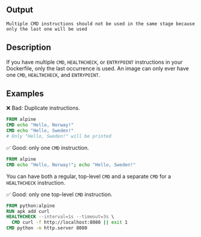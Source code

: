 ## Output

```text
Multiple CMD instructions should not be used in the same stage because only the last one will be used
```

## Description

If you have multiple `CMD`, `HEALTHCHECK`, or `ENTRYPOINT` instructions in your
Dockerfile, only the last occurrence is used. An image can only ever have one
`CMD`, `HEALTHCHECK`, and `ENTRYPOINT`.

## Examples

❌ Bad: Duplicate instructions.

```dockerfile
FROM alpine
CMD echo "Hello, Norway!"
CMD echo "Hello, Sweden!"
# Only "Hello, Sweden!" will be printed
```

✅ Good: only one `CMD` instruction.

```dockerfile
FROM alpine
CMD echo "Hello, Norway!"; echo "Hello, Sweden!"
```

You can have both a regular, top-level `CMD`
and a separate `CMD` for a `HEALTHCHECK` instruction.

✅ Good: only one top-level `CMD` instruction.

```dockerfile
FROM python:alpine
RUN apk add curl
HEALTHCHECK --interval=1s --timeout=3s \
  CMD curl -f http://localhost:8080 || exit 1
CMD python -m http.server 8080
```
